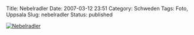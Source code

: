 Title: Nebelradler
Date: 2007-03-12 23:51
Category: Schweden
Tags: Foto, Uppsala
Slug: nebelradler
Status: published

[![Nebelradler](/pic/dimmcyklist_s.jpg "Nebelradler")](/pic/dimmcyklist_l.jpg)

